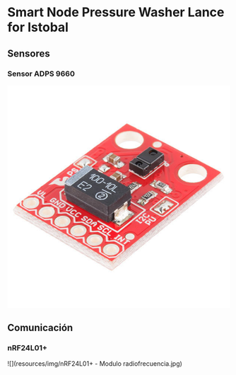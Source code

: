 # Smart Node Pressure Washer Lance for Istobal

## Sensores
### Sensor ADPS 9660

![](resources/img/adps9660.jpg)

## Comunicación
### nRF24L01+

![](resources/img/nRF24L01+ - Modulo radiofrecuencia.jpg)
